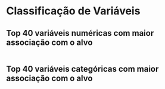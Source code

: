 # Classificação de Variáveis

## Top 40 variáveis numéricas com maior associação com o alvo
```{glue:figure} numerical_eta_sq_plot
```

## Top 40 variáveis categóricas com maior associação com o alvo
```{glue:figure} categorical_cramers_v_plot
```
```{glue:figure} categorical_dt_cramers_v_plot
```